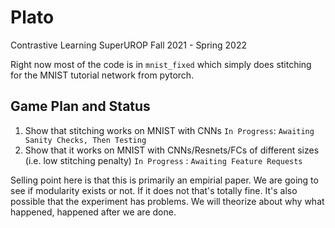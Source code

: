 # Plato
Contrastive Learning SuperUROP Fall 2021 - Spring 2022

Right now most of the code is in `mnist_fixed` which simply does stitching for the MNIST tutorial network from pytorch.

## Game Plan and Status
1. Show that stitching works on MNIST with CNNs `In Progress`: `Awaiting Sanity Checks, Then Testing`
2. Show that it works on MNIST with CNNs/Resnets/FCs of different sizes (i.e. low stitching penalty) `In Progress` : `Awaiting Feature Requests`

Selling point here is that this is primarily an empirial paper. We are going to see if modularity exists or not. If it does not that's totally fine. It's also possible that the experiment has problems. We will theorize about why what happened, happened after we are done.